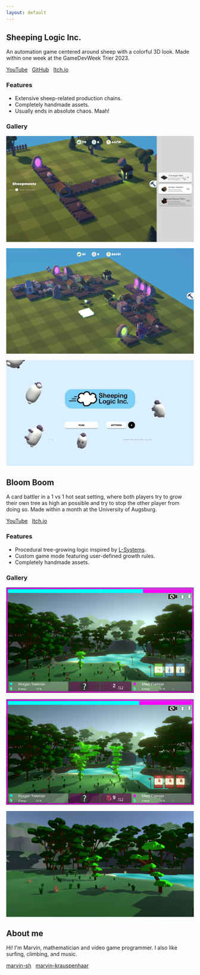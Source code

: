 ```yaml
---
layout: default
---
```

## Sheeping Logic Inc.
An automation game centered around sheep with a colorful 3D look. Made within one week at the GameDevWeek Trier 2023.

[<i class="fab fa-youtube"></i> YouTube](https://youtu.be/dSKOl-yFfmk) &nbsp; [<i class="fab fa-github"></i> GitHub](https://github.com/GameDevWeek-2023/OFF_SheepingLogic) &nbsp; [<i class="fab fa-itch-io"></i> Itch.io](https://blendomatik.itch.io/sheeping-logic-inc)

### Features
* Extensive sheep-related production chains.
* Completely handmade assets.
* Usually ends in absolute chaos. Maah!

### Gallery
![missing image: Sheeping Logic Inc. small factory](SL_Screenshots/small_base_sreenshot.png "Small factory")

![missing image: Sheeping Logic Inc. large factory](SL_Screenshots/large_base_sreenshot.png "Large factory")

![missing image: Sheeping Logic Inc. main menu](SL_Screenshots/main_menu.png "Main menu")

## Bloom Boom
A card battler in a 1 vs 1 hot seat setting, where both players try to grow
their own tree as high an possible and try to stop the other player from
doing so. Made within a month at the University of Augsburg.

[<i class="fab fa-youtube"></i> YouTube](https://youtu.be/Yg6f0jcUayk) &nbsp; [<i class="fab fa-itch-io"></i> Itch.io](https://bloomboomstudios.itch.io/bloomboom)

### Features
* Procedural tree-growing logic inspired by [L-Systems](https://en.m.wikipedia.org/wiki/L-system).
* Custom game mode featuring user-defined growth rules.
* Completely handmade assets.

### Gallery
![missing image: Bloom Boom small trees](BB_Screenshots/build_medium.png "Small trees")

![missing image: Bloom Boom large trees](BB_Screenshots/build_large.png "Large trees")

![missing image: Bloom Boom no hud](BB_Screenshots/sideways.png "Trees without hud")

## About me
Hi! I'm Marvin, mathematician and video game programmer. I also like surfing, climbing, and music.

[<i class="fab fa-github"></i> marvin-sh](https://github.com/marvin-sh) &nbsp; [<i class="fab fa-linkedin"></i> marvin-krauspenhaar](https://linkedin.com/in/marvin-krauspenhaar)

